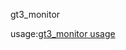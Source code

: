 gt3_monitor

usage:[gt3_monitor usage](http://7xpzxw.com1.z0.glb.clouddn.com//file/pdf/%E6%80%BB%E5%B1%80%E6%97%A5%E5%B8%B8%E6%A3%80%E6%9F%A5%E8%87%AA%E5%8A%A8%E5%8C%96%E5%B7%A5%E5%85%B7.pdf)